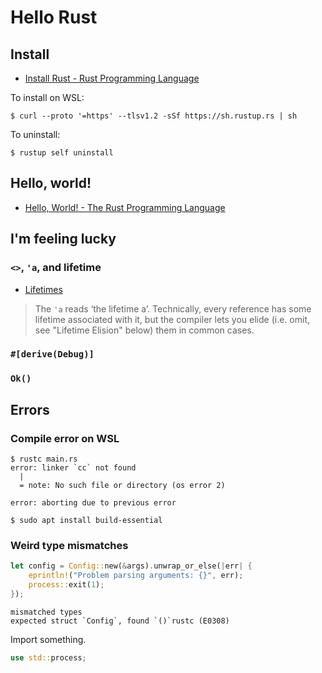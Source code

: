 # Hello Rust

## Install

- [Install Rust - Rust Programming Language](https://www.rust-lang.org/tools/install)

To install on WSL:

```console
$ curl --proto '=https' --tlsv1.2 -sSf https://sh.rustup.rs | sh
```

To uninstall:

```consllle
$ rustup self uninstall
```

## Hello, world!

- [Hello, World! - The Rust Programming Language](https://doc.rust-lang.org/book/ch01-02-hello-world.html)

## I'm feeling lucky

### `<>`, `'a`, and lifetime

- [Lifetimes](https://doc.rust-lang.org/1.6.0/book/lifetimes.html)

> The `'a` reads ‘the lifetime a’. Technically, every reference has some lifetime associated with it, but the compiler lets you elide (i.e. omit, see "Lifetime Elision" below) them in common cases.

### `#[derive(Debug)]`

### `Ok()`

## Errors

### Compile error on WSL

```console
$ rustc main.rs 
error: linker `cc` not found
  |
  = note: No such file or directory (os error 2)

error: aborting due to previous error
```

```console
$ sudo apt install build-essential
```

### Weird type mismatches

```rust
let config = Config::new(&args).unwrap_or_else(|err| {
    eprintln!("Problem parsing arguments: {}", err);
    process::exit(1);
});
```

```
mismatched types
expected struct `Config`, found `()`rustc (E0308)
```

Import something.

```rust
use std::process;
```
